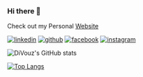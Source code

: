 ### Hi there 👋
Check out my Personal [Website](https://divouz.github.io/DiVouz/)

[![linkedin](https://img.shields.io/badge/Linkedin-0A66C2?style=for-the-badge&logo=linkedin&logoColor=white)](https://www.linkedin.com/in/dimitris-vouzaxakis/)
[![github](https://img.shields.io/badge/GitHub-000000?style=for-the-badge&logo=github&logoColor=white)](https://github.com/DiVouz/)
[![facebook](https://img.shields.io/badge/Facebook-1877f2?style=for-the-badge&logo=facebook&logoColor=white)](https://www.facebook.com/vouzaxakis.dimitris/)
[![instagram](https://img.shields.io/badge/Instagram-e03172?style=for-the-badge&logo=instagram&logoColor=white)](https://www.instagram.com/dimitris.vouzaxakis/)

![DiVouz's GitHub stats](https://github-readme-stats.vercel.app/api?username=divouz&show_icons=true&theme=omni)

[![Top Langs](https://github-readme-stats.vercel.app/api/top-langs/?username=divouz&theme=omni)](https://github.com/anuraghazra/github-readme-stats)
